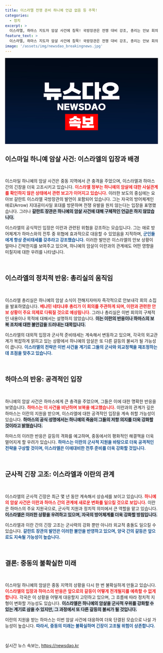 ```yaml
---
title: 이스라엘 전쟁 준비 하니예 언급 없음 등 주목!
categories:
  - 정치
excerpt: >
  이스라엘, 하마스 지도자 암살 사건에 침묵! 국방장관은 전쟁 대비 강조, 총리는 안보 회의 소집. 이란과의 관계는 불투명한 상황, 클릭해서 더 자세한 소식 확인하세요!
feature_text: >
  이스라엘, 하마스 지도자 암살 사건에 침묵! 국방장관은 전쟁 대비 강조, 총리는 안보 회의 소집. 이란과의 관계는 불투명한 상황, 클릭해서 더 자세한 소식 확인하세요!
image: '/assets/img/newsdao_breakingnews.jpg'
---
```


<p><img src="/assets/img/newsdao_breakingnews.jpg" alt="cryptoinkorea 속보" /></p>

<h2 data-ke-size="size26">이스마일 하니예 암살 사건: 이스라엘의 입장과 배경</h2>

<p data-ke-size="size16">&nbsp;</p>

<p>이스마일 하니예의 암살 사건은 중동 지역에서 큰 충격을 주었으며, 이스라엘과 하마스 간의 긴장을 더욱 고조시키고 있습니다. <b><span style="color: #ee2323;">이스라엘 정부는 하니예의 암살에 대한 사실관계를 확인하지 않은 상태에서 관련 보고가 이어지고 있습니다.</span></b> 이러한 보도의 중심에는 요아브 갈란트 이스라엘 국방장관의 발언이 포함되어 있습니다. 그는 자국의 방어체계인 애로(Arrow) 지대공미사일 포대를 방문하며 전쟁 유발을 원치 않는다는 입장을 표명했습니다. 그러나 <b><span style="background-color: #21538527;">갈란트 장관은 하니예의 암살 사건에 대해 구체적인 언급은 하지 않았습니다.</span></b></p>

<p>이스라엘의 공식적인 입장은 이란과 관련된 위협을 강조하는 모습입니다. 그는 애로 방어체계가 하마스와의 전투 중 위협에 효과적으로 대응할 수 있었음을 지적하며, <b><span style="color: #1a5490;">군인들에게 항상 준비태세를 갖추라고 강조했습니다.</span></b> 이러한 발언은 이스라엘의 안보 상황이 얼마나 긴박한지를 보여주고 있으며, 하니예의 암살이 이란과의 관계에도 어떤 영향을 미칠지에 대한 우려를 나타냅니다.</p>

<p data-ke-size="size16">&nbsp;</p>

<h2 data-ke-size="size26">이스라엘의 정치적 반응: 총리실의 움직임</h2>

<p data-ke-size="size16">&nbsp;</p>

<p>이스라엘 총리실은 하니예의 암살 소식이 전해지자마자 즉각적으로 안보내각 회의 소집을 발표하였습니다. <b><span style="color: #ee2323;">베냐민 네타냐후 총리가 이 회의를 주관하게 되며, 이란과 관련한 안보 상황이 주요 의제로 다뤄질 것으로 예상됩니다.</span></b> 그러나 총리실은 이번 회의의 구체적인 내용이나 목적에 대해서는 설명하지 않았습니다. <b><span style="background-color: #21538527;">이는 이란의 반응이나 하마스의 보복 조치에 대한 불안감을 드러내는 대목입니다.</span></b> </p>

<p>이스라엘의 대외적 입장과 군사적 준비태세는 계속해서 변동하고 있으며, 각국의 외교관계가 복잡하게 얽히고 있는 상황에서 하니예의 암살은 또 다른 갈등의 불씨가 될 가능성이 큽니다. <b><span style="color: #1a5490;">이스라엘의 전략은 이번 사건을 계기로 그들의 군사와 외교정책을 재조정하는 데 초점을 맞추고 있습니다.</span></b></p>

<p data-ke-size="size16">&nbsp;</p>

<h2 data-ke-size="size26">하마스의 반응: 공격적인 입장</h2>

<p data-ke-size="size16">&nbsp;</p>

<p>하니예의 암살 사건은 하마스에게 큰 충격을 주었으며, 그들은 이에 대한 명확한 반응을 보였습니다. <b><span style="color: #ee2323;">하마스는 이 사건을 비난하며 보복을 예고했습니다.</span></b> 이란과의 관계가 깊은 하마스는 이란의 지원을 받으며, 이스라엘에 대한 공격적인 입장을 계속 취할 가능성이 있습니다. <b><span style="background-color: #21538527;">하마스의 공식 성명에서는 하니예의 죽음이 그들의 저항 의지를 더욱 강화할 것이라고 밝혔습니다.</span></b></p>

<p>하마스의 이러한 반응은 갈등의 격화를 예고하며, 중동에서의 평화적인 해결책을 더욱 멀어지게 할 우려가 있습니다. <b><span style="color: #1a5490;">하마스는 이란의 군사적 지원을 바탕으로 더욱 공격적인 전략을 구상할 것이며, 이스라엘은 이에대비한 전투 준비를 더욱 강화할 것입니다.</span></b></p>

<p data-ke-size="size16">&nbsp;</p>

<h2 data-ke-size="size26">군사적 긴장 고조: 이스라엘과 이란의 관계</h2>

<p data-ke-size="size16">&nbsp;</p>

<p>이스라엘의 군사적 긴장은 최근 몇 년 동안 계속해서 상승세를 보이고 있습니다. <b><span style="color: #ee2323;">하니예의 암살 사건은 이란과 하마스 간의 관계에 새로운 변화를 일으킬 것으로 보입니다.</span></b> 이란은 하마스의 주요 지원국으로, 군사적 지원과 정치적 의미에서 큰 역할을 맡고 있습니다. <b><span style="background-color: #21538527;">이스라엘은 이러한 상황을 우려하고 있으며, 자국의 방어체계를 더욱 강화할 방침입니다.</span></b> </p>

<p>이스라엘과 이란 간의 긴장 고조는 군사력의 강화 뿐만 아니라 외교적 충돌도 일으킬 수 있습니다. <b><span style="color: #1a5490;">갈란트 장관의 발언은 이러한 불안을 반영하고 있으며, 양국 간의 갈등은 앞으로도 지속될 가능성이 높습니다.</span></b></p>

<p data-ke-size="size16">&nbsp;</p>

<h2 data-ke-size="size26">결론: 중동의 불확실한 미래</h2>

<p data-ke-size="size16">&nbsp;</p>

<p>이스마일 하니예의 암살은 중동 지역의 상황을 다시 한 번 불확실하게 만들고 있습니다. <b><span style="color: #ee2323;">이스라엘의 입장과 하마스의 반응은 앞으로의 갈등이 어떻게 전개될지를 예측할 수 없게 합니다.</span></b> 각국은 이 상황을 어떻게 대응할지 고민하고 있으며, 그 흐름에 따라 정치적 지형이 변화할 가능성도 있습니다. <b><span style="background-color: #21538527;">이스라엘은 하니예의 암살을 군사적 우위를 강화할 수 있는 계기로 삼을 수 있지만, 그 과정에서 또 다른 갈등의 불씨가 될 것입니다.</span></b></p>

<p>이란의 지원을 받는 하마스는 이번 암살 사건에 대응하여 더욱 단결된 모습으로 나설 가능성이 높습니다. <b><span style="color: #1a5490;">따라서, 중동의 미래는 불확실하며 긴장이 고조될 위험이 상존합니다.</span></b></p>

<p data-ke-size="size16">&nbsp;</p>
실시간 뉴스 속보는, <a href="https://newsdao.kr" rel="dofollow">https://newsdao.kr</a>


